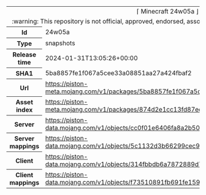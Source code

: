 <html><table>
<tr><td colspan="2" align="center"><img width="0" height="0"><br/>⌈ Minecraft 24w05a ⌋<br/><img width="0" height="0"></td></tr>
<tr><td colspan="2" align="center"><img width="0" height="0"><br/>
:warning: This repository is not official, approved, endorsed, associated or connected with Mojang :warning:
<br/><img width="0" height="0"></td></tr>
<tr><th>Id</th><td>24w05a</td></tr>
<tr><th>Type</th><td>snapshots</td></tr>
<tr><th>Release time</th><td>2024-01-31T13:05:26+00:00</td></tr>
<tr><th>SHA1</th><td>5ba8857fe1f067a5cee33a08851aa27a424fbaf2</td></tr>
<tr><th>Url</th><td><a href="https://piston-meta.mojang.com/v1/packages/5ba8857fe1f067a5cee33a08851aa27a424fbaf2/24w05a.json">https://piston-meta.mojang.com/v1/packages/5ba8857fe1f067a5cee33a08851aa27a424fbaf2/24w05a.json</a></td></tr>
<tr><th>Asset index</th><td><a href="https://piston-meta.mojang.com/v1/packages/874d2e1cc13fd87eda4e4233c857292aee5930d4/12.json">https://piston-meta.mojang.com/v1/packages/874d2e1cc13fd87eda4e4233c857292aee5930d4/12.json</a></td></tr>
<tr><th>Server</th><td><a href="https://piston-data.mojang.com/v1/objects/cc0f01e6406fa8a2b50c3c06edef74e7a7bf74de/server.jar">https://piston-data.mojang.com/v1/objects/cc0f01e6406fa8a2b50c3c06edef74e7a7bf74de/server.jar</a></td></tr>
<tr><th>Server mappings</th><td><a href="https://piston-data.mojang.com/v1/objects/5c1132d3b66299cec90da0536d4f5c7fcfeae90f/server.txt">https://piston-data.mojang.com/v1/objects/5c1132d3b66299cec90da0536d4f5c7fcfeae90f/server.txt</a></td></tr>
<tr><th>Client</th><td><a href="https://piston-data.mojang.com/v1/objects/314fbbdb6a7872889d7b8cc673bd43c2d64604b1/client.jar">https://piston-data.mojang.com/v1/objects/314fbbdb6a7872889d7b8cc673bd43c2d64604b1/client.jar</a></td></tr>
<tr><th>Client mappings</th><td><a href="https://piston-data.mojang.com/v1/objects/f73510891fb691fe15918eeb2917594b787d9677/client.txt">https://piston-data.mojang.com/v1/objects/f73510891fb691fe15918eeb2917594b787d9677/client.txt</a></td></tr>
</table></html>